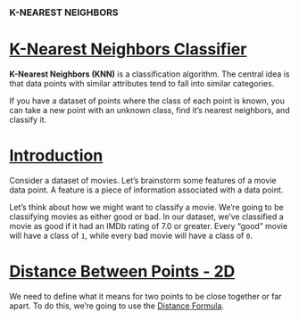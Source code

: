### K-NEAREST NEIGHBORS
# [K-Nearest Neighbors Classifier](https://www.codecademy.com/courses/machine-learning/lessons/knn/exercises/knn)
**K-Nearest Neighbors (KNN)** is a classification algorithm. 
The central idea is that data points with similar attributes tend to fall into similar categories.

If you have a dataset of points where the class of each point is known, you can take a new point with an unknown class, find it’s nearest neighbors, and classify it.

# [Introduction](https://www.codecademy.com/courses/machine-learning/lessons/knn/exercises/movies)
Consider a dataset of movies. 
Let’s brainstorm some features of a movie data point. 
A feature is a piece of information associated with a data point.

Let’s think about how we might want to classify a movie.
We’re going to be classifying movies as either good or bad.
In our dataset, we’ve classified a movie as good if it had an IMDb rating of 7.0 or greater.
Every “good” movie will have a class of `1`, while every bad movie will have a class of `0`.

# [Distance Between Points - 2D](https://www.codecademy.com/courses/machine-learning/lessons/knn/exercises/distance-two-d)
We need to define what it means for two points to be close together or far apart. 
To do this, we’re going to use the [Distance Formula]().
